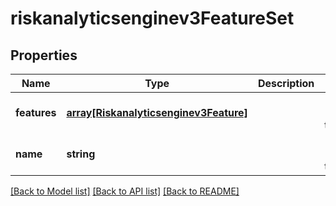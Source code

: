 # riskanalyticsenginev3FeatureSet

## Properties
Name | Type | Description | Notes
------------ | ------------- | ------------- | -------------
**features** | [**array[Riskanalyticsenginev3Feature]**](Riskanalyticsenginev3Feature.md) |  | [optional] [default to null]
**name** | **string** |  | [optional] [default to null]

[[Back to Model list]](../README.md#documentation-for-models) [[Back to API list]](../README.md#documentation-for-api-endpoints) [[Back to README]](../README.md)


